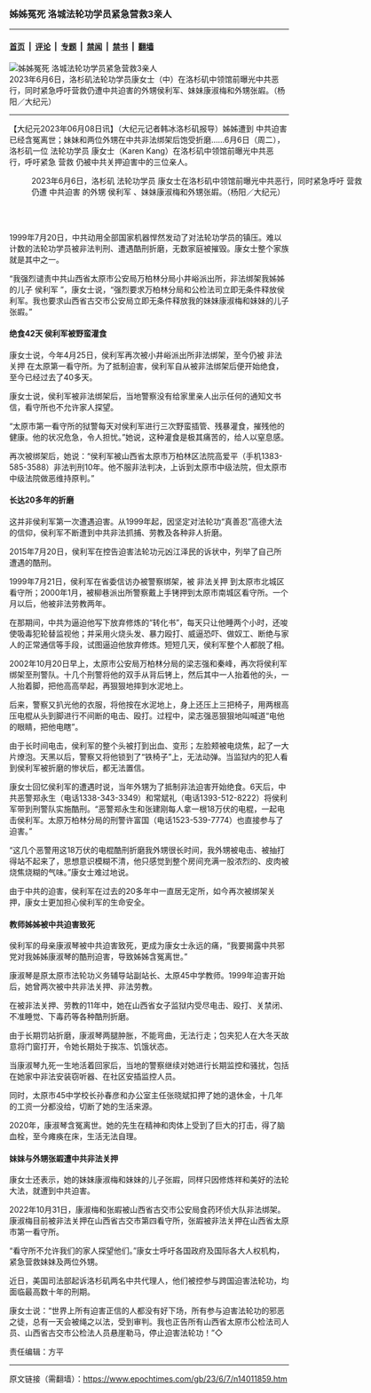 ### 姊姊冤死 洛城法轮功学员紧急营救3亲人

---

#### [首页](../../../..?n14011859) &nbsp;|&nbsp; [评论](../../../../../epoch-comment?n14011859) &nbsp;|&nbsp; [专题](../../../../../epoch-special?n14011859) &nbsp;|&nbsp; [禁闻](../../../../../epoch-news?n14011859) &nbsp;|&nbsp; [禁书](../../../../../books?n14011859) &nbsp;|&nbsp; [翻墙](https://github.com/gfw-breaker/nogfw/blob/master/README.md?n14011859)


<div><img alt="姊姊冤死 洛城法轮功学员紧急营救3亲人" class="attachment-djy_600_400 size-djy_600_400 wp-post-image" src="https://i.epochtimes.com/assets/uploads/2023/06/id14011861-1-e1686157076348.jpeg"/>
<div class="caption">
 2023年6月6日，洛杉矶法轮功学员康女士（中）在洛杉矶中领馆前曝光中共恶行，同时紧急呼吁营救仍遭中共迫害的外甥侯利军、妹妹康淑梅和外甥张嘏。（杨阳／大纪元）
</div></div><hr/><div class="post_content" id="artbody" itemprop="articleBody">
 <!-- article content begin -->
 <p>
  【大纪元2023年06月08日讯】（大纪元记者韩冰洛杉矶报导）姊姊遭到
  <ok href="https://www.epochtimes.com/gb/tag/%E4%B8%AD%E5%85%B1%E8%BF%AB%E5%AE%B3.html">
   中共迫害
  </ok>
  已经含冤离世；妹妹和两位外甥在中共非法绑架后饱受折磨……6月6日（周二），洛杉矶一位
  <ok href="https://www.epochtimes.com/gb/tag/%E6%B3%95%E8%BD%AE%E5%8A%9F%E5%AD%A6%E5%91%98.html">
   法轮功学员
  </ok>
  康女士（Karen Kang）在洛杉矶中领馆前曝光中共恶行，呼吁紧急
  <ok href="https://www.epochtimes.com/gb/tag/%E8%90%A5%E6%95%91.html">
   营救
  </ok>
  仍被中共关押迫害中的三位亲人。
 </p>
 <figure aria-describedby="caption-attachment-14011864" class="wp-caption aligncenter" id="attachment_14011864" style="width: 600px">
  <ok href="https://i.epochtimes.com/assets/uploads/2023/06/id14011864-2.jpeg" target="_blank">
   <img alt="" class="size-large wp-image-14011864" src="https://i.epochtimes.com/assets/uploads/2023/06/id14011864-2-600x368.jpeg"/>
  </ok>
  <br/><figcaption class="wp-caption-text" id="caption-attachment-14011864">
   2023年6月6日，洛杉矶
   <ok href="https://www.epochtimes.com/gb/tag/%E6%B3%95%E8%BD%AE%E5%8A%9F%E5%AD%A6%E5%91%98.html">
    法轮功学员
   </ok>
   康女士在洛杉矶中领馆前曝光中共恶行，同时紧急呼吁
   <ok href="https://www.epochtimes.com/gb/tag/%E8%90%A5%E6%95%91.html">
    营救
   </ok>
   仍遭
   <ok href="https://www.epochtimes.com/gb/tag/%E4%B8%AD%E5%85%B1%E8%BF%AB%E5%AE%B3.html">
    中共迫害
   </ok>
   的外甥
   <ok href="https://www.epochtimes.com/gb/tag/%E4%BE%AF%E5%88%A9%E5%86%9B.html">
    侯利军
   </ok>
   、妹妹康淑梅和外甥张嘏。（杨阳／大纪元）
  </figcaption><br/>
 </figure><br/>
 <p>
  1999年7月20日，中共动用全部国家机器悍然发动了对法轮功学员的镇压。难以计数的法轮功学员被非法判刑、遭遇酷刑折磨，无数家庭被摧毁。康女士整个家族就是其中之一。
 </p>
 <p>
  “我强烈谴责中共山西省太原市公安局万柏林分局小井峪派出所，非法绑架我姊姊的儿子
  <ok href="https://www.epochtimes.com/gb/tag/%E4%BE%AF%E5%88%A9%E5%86%9B.html">
   侯利军
  </ok>
  ”，康女士说，“强烈要求万柏林分局和公检法司立即无条件释放侯利军。我也要求山西省古交市公安局立即无条件释放我的妹妹康淑梅和妹妹的儿子张嘏。”
 </p>
 <h4>
  绝食42天 侯利军被野蛮灌食
 </h4>
 <p>
  康女士说，今年4月25日，侯利军再次被小井峪派出所非法绑架，至今仍被
  <ok href="https://www.epochtimes.com/gb/tag/%E9%9D%9E%E6%B3%95%E5%85%B3%E6%8A%BC.html">
   非法关押
  </ok>
  在太原第一看守所。为了抵制迫害，侯利军自从被非法绑架后便开始绝食，至今已经过去了40多天。
 </p>
 <p>
  康女士说，侯利军被非法绑架后，当地警察没有给家里亲人出示任何的通知文书信，看守所也不允许家人探望。
 </p>
 <p>
  “太原市第一看守所的狱警每天对侯利军进行三次野蛮插管、残暴灌食，摧残他的健康。他的状况危急，令人担忧。”她说，这种灌食是极其痛苦的，给人以窒息感。
 </p>
 <p>
  再次被绑架后，她说：“侯利军被山西省太原市万柏林区法院高爱平（手机1383-585-3588）非法判刑10年。他不服非法判决，上诉到太原市中级法院，但太原市中级法院做恶维持原判。”
 </p>
 <h4>
  长达20多年的折磨
 </h4>
 <p>
  这并非侯利军第一次遭遇迫害。从1999年起，因坚定对法轮功“真善忍”高德大法的信仰，侯利军不断遭到中共非法抓捕、劳教及各种非人折磨。
 </p>
 <p>
  2015年7月20日，侯利军在控告迫害法轮功元凶江泽民的诉状中，列举了自己所遭遇的酷刑。
 </p>
 <p>
  1999年7月21日，侯利军在省委信访办被警察绑架，被
  <ok href="https://www.epochtimes.com/gb/tag/%E9%9D%9E%E6%B3%95%E5%85%B3%E6%8A%BC.html">
   非法关押
  </ok>
  到太原市北城区看守所；2000年1月，被柳巷派出所警察戴上手铐押到太原市南城区看守所。一个月以后，他被非法劳教两年。
 </p>
 <p>
  在那期间，中共为逼迫他写下放弃修炼的“转化书”，每天只让他睡两个小时，还唆使吸毒犯轮替监视他；并采用火烧头发、暴力殴打、威逼恐吓、做奴工、断绝与家人的正常通信等手段，试图逼迫他放弃修炼。短短几天，侯利军整个人都脱了相。
 </p>
 <p>
  2002年10月20日早上，太原市公安局万柏林分局的梁志强和秦峰，再次将侯利军绑架至刑警队。十几个刑警将他的双手从背后铐上，然后其中一人抬着他的头，一人抬着脚，把他高高举起，再狠狠地摔到水泥地上。
 </p>
 <p>
  后来，警察又扒光他的衣服，将他按在水泥地上，身上还压上三把椅子，用两根高压电棍从头到脚进行不间断的电击、殴打。过程中，梁志强恶狠狠地叫喊道“电他的眼睛，把他电瞎”。
 </p>
 <p>
  由于长时间电击，侯利军的整个头被打到出血、变形；左脸颊被电烧焦，起了一大片燎泡。天黑以后，警察又将他锁到了“铁椅子”上，无法动弹。当监狱内的犯人看到侯利军被折磨的惨状后，都无法置信。
 </p>
 <p>
  康女士回忆侯利军的遭遇时说，当年外甥为了抵制非法迫害开始绝食。6天后，中共恶警郑永生（电话1338-343-3349）和常斌礼（电话1393-512-8222）将侯利军带到刑警队实施酷刑。“恶警郑永生和张建刚每人拿一根18万伏的电棍，一起电击侯利军。太原万柏林分局的刑警许富国（电话1523-539-7774）也直接参与了迫害。”
 </p>
 <p>
  “这几个恶警用这18万伏的电棍酷刑折磨我外甥很长时间，我外甥被电击、被抽打得站不起来了，思想意识模糊不清，他只感觉到整个房间充满一股浓烈的、皮肉被烧焦烧糊的气味。”康女士难过地说。
 </p>
 <p>
  由于中共的迫害，侯利军在过去的20多年中一直居无定所，如今再次被绑架关押，康女士更加担心侯利军的生命安全。
 </p>
 <h4>
  教师姊姊被中共迫害致死
 </h4>
 <p>
  侯利军的母亲康淑琴被中共迫害致死，更成为康女士永远的痛，“我要揭露中共邪党对我姊姊康淑琴的酷刑迫害，导致姊姊含冤离世。”
 </p>
 <p>
  康淑琴是原太原市法轮功义务辅导站副站长、太原45中学教师。1999年迫害开始后，她曾两次被中共非法关押、非法劳教。
 </p>
 <p>
  在被非法关押、劳教的11年中，她在山西省女子监狱内受尽电击、殴打、关禁闭、不准睡觉、下毒药等各种酷刑折磨。
 </p>
 <p>
  由于长期罚站折磨，康淑琴两腿肿胀，不能弯曲，无法行走；包夹犯人在大冬天故意将门窗打开，令她长期处于挨冻、饥饿状态。
 </p>
 <p>
  当康淑琴九死一生地活着回家后，当地的警察继续对她进行长期监控和骚扰，包括在她家中非法安装窃听器、在社区安插监控人员。
 </p>
 <p>
  同时，太原市45中学校长孙春彦和办公室主任张晓斌扣押了她的退休金，十几年的工资一分都没给，切断了她的生活来源。
 </p>
 <p>
  2020年，康淑琴含冤离世。她的先生在精神和肉体上受到了巨大的打击，得了脑血栓，至今瘫痪在床，生活无法自理。
 </p>
 <h4>
  妹妹与外甥张嘏遭中共非法关押
 </h4>
 <p>
  康女士还表示，她的妹妹康淑梅和妹妹的儿子张嘏，同样只因修炼祥和美好的法轮大法，就遭到中共迫害。
 </p>
 <p>
  2022年10月31日，康淑梅和张嘏被山西省古交市公安局食药环侦大队非法绑架。康淑梅目前被非法关押在山西省古交市第四看守所，张嘏被非法关押在山西省太原市第一看守所。
 </p>
 <p>
  “看守所不允许我们的家人探望他们。”康女士呼吁各国政府及国际各大人权机构，紧急营救妹妹及两位外甥。
 </p>
 <p>
  近日，美国司法部起诉洛杉矶两名中共代理人，他们被控参与跨国迫害法轮功，均面临最高数十年的刑期。
 </p>
 <p>
  康女士说：“世界上所有迫害正信的人都没有好下场，所有参与迫害法轮功的邪恶之徒，总有一天会被绳之以法，受到审判。我也正告所有山西省太原市公检法司人员、山西省古交市公检法人员悬崖勒马，停止迫害法轮功！”◇
 </p>
 <p>
  责任编辑：方平
 </p>
 <!-- article content end -->
 <div id="below_article_ad">
 </div>
</div>


---

原文链接（需翻墙）：https://www.epochtimes.com/gb/23/6/7/n14011859.htm